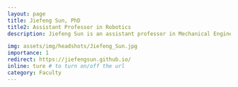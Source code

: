 ```yaml
---
layout: page
title: Jiefeng Sun, PhD
title2: Assistant Professor in Robotics
description: Jiefeng Sun is an assistant professor in Mechanical Engineering at Arizona State University. His research focused on the design and modeling of artificial-muscle-driven soft robots that match the adaptivity of natural organisms. He was a postdoc at Yale University with Prof. Rebecca Kramer-Bottiglio and he obtained his Ph.D. degree in mechanical engineering from Colorado State University. His work has been selected as the finalist for the best student paper award at the 2018 IEEE/RSJ International Conference on Intelligent Robots and Systems (IROS).  He is the Reviewer of the Year 2021 for Smart Materials and Structures Journal and he is also selected as a 2022 DARPA Riser. 

img: assets/img/headshots/Jiefeng_Sun.jpg
importance: 1
redirect: https://jiefengsun.github.io/
inline: ture # to turn on/off the url
category: Faculty
---
```

